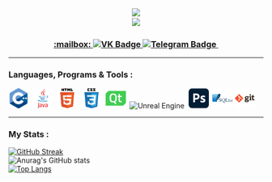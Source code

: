 <div id="header" align="center">
  <img src="https://s13.gifyu.com/images/S02gn.gif" width="200"/>
  <div align="center">
    <img src="https://s9.gifyu.com/images/SFejB.gif" width="350"/>
  </div>
</div>
<h3>
  <div id="badges" align="center">
    <a href="mailto:denisigorevichfrolov@gmail.com">
      :mailbox:
    </a>
    <a href="https://vk.com/id140156884">
      <img src="https://www.dropbox.com/team/team_logo/dbtid%3AAACHQZx4adzBZiBCpy7P4xtzn3UNxr-wcoE?v=1634126598663" alt="VK Badge" width="20"/>
    </a>
    <a href="https://t.me/Denis_Frolov333">
      <img src="https://freelogopng.com/images/all_img/1683044996telegram-logo-png.png" alt="Telegram Badge" width="20"/>
    </a>
    <img src="https://komarev.com/ghpvc/?username=Denis-Igorevich-Frolov&style=flat-square&color=blue" alt=""/>
  </div>
</h1>

---
### Languages, Programs & Tools :
<div>
  <img src="https://github.com/devicons/devicon/blob/master/icons/cplusplus/cplusplus-original.svg" title="C++" alt="C++" width="40" height="40"/>&nbsp;
  <img src="https://github.com/devicons/devicon/blob/master/icons/java/java-original-wordmark.svg" title="Java" alt="Java" width="40" height="40"/>&nbsp;
  <img src="https://github.com/devicons/devicon/blob/master/icons/html5/html5-original-wordmark.svg" title="HTML 5" alt="HTML 5" width="40" height="40"/>&nbsp;
  <img src="https://github.com/devicons/devicon/blob/master/icons/css3/css3-original-wordmark.svg" title="CSS 3" alt="CSS 3" width="40" height="40"/>&nbsp;
  <img src="https://github.com/devicons/devicon/blob/master/icons/qt/qt-original.svg" title="Qt" alt="Qt" width="40" height="40"/>&nbsp;
  <img src="https://user-images.githubusercontent.com/47254941/130640251-b08ed324-2fb9-4510-8dca-d58216d9171e.png" title = "Unreal Engine" alt="Unreal Engine" width="40" height="40"/>&nbsp;
  <img src="https://github.com/devicons/devicon/blob/master/icons/photoshop/photoshop-plain.svg" title = "Photoshop" alt="Photoshop" width="40" height="40"/>&nbsp;
  <img src="https://github.com/devicons/devicon/blob/master/icons/sqlite/sqlite-original-wordmark.svg" title="SQLite" alt="SQLite" width="40" height="40"/>
  <img src="https://github.com/devicons/devicon/blob/master/icons/git/git-original-wordmark.svg" title="Git" alt="Git" width="40" height="40"/>
</div>

---

### My Stats :
[![GitHub Streak](http://github-readme-streak-stats.herokuapp.com?user=Denis-Igorevich-Frolov&theme=holi-theme&hide_border=&border_radius=20)](https://git.io/streak-stats)
<br>
![Anurag's GitHub stats](https://github-readme-stats-git-masterrstaa-rickstaa.vercel.app/api?username=Denis-Igorevich-Frolov&show_icons=true&border_radius=20&bg_color=030314&border_color=85A4C0&title_color=5EAAED&text_color=D5E6FE&card_width=495&ring_color=D5E6FE&hide_title=true&include_all_commits=true)
<br>
[![Top Langs](https://github-readme-stats-git-masterrstaa-rickstaa.vercel.app/api/top-langs/?username=Denis-Igorevich-Frolov&layout=compact&border_radius=20&bg_color=030314&border_color=85A4C0&title_color=5EAAED&text_color=D5E6FE&card_width=445)](https://github.com/anuraghazra/github-readme-stats)
